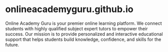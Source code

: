 # onlineacademyguru.github.io
Online Academy Guru is your premier online learning platform. We connect students with highly qualified subject expert tutors to empower their success.  Our mission is to provide personalized and interactive educational support that helps students build knowledge, confidence, and skills for the future.
